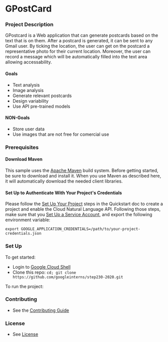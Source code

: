 # GPostCard

### Project Description

GPostcard is a Web application that can generate postcards based on the text that is on them. After a postcard is generated, it can be sent to any Gmail user. By ticking the location, the user can get on the postcard a representative photo for their current location. Moreover, the user can record a message which will be automatically filled into the text area allowing accessability. 

#### Goals

* Text analysis
* Image analysis
* Generate relevant postcards
* Design variability
* Use API pre-trained models

#### NON-Goals

* Store user data
* Use images that are not free for comercial use

### Prerequisites

#### Download Maven

This sample uses the [Apache Maven](https://maven.apache.org/) build system. Before getting started, be sure to download and install it. When you use Maven as described here, it will automatically download the needed client libraries.

#### Set Up to Authenticate With Your Project's Credentials

Please follow the [Set Up Your Project](https://cloud.google.com/natural-language/docs/quickstart#set_up_your_project) steps in the Quickstart doc to create a project and enable the Cloud Natural Language API. Following those steps, make sure that you [Set Up a Service Account](https://cloud.google.com/docs/authentication#getting_credentials_for_server-centric_flow), and export the following environment variable:

`export GOOGLE_APPLICATION_CREDENTIALS=/path/to/your-project-credentials.json`

### Set Up

To get started:

* Login to [Google Cloud Shell](https://ssh.cloud.google.com/cloudshell/editor)
* Clone this repo: `cd; git clone https://github.com/googleinterns/step230-2020.git`

To run the project:

### Contributing

* See the [Contributing Guide](https://github.com/GoogleCloudPlatform/java-docs-samples/blob/master/CONTRIBUTING.md)

### License

* See [License](https://github.com/GoogleCloudPlatform/java-docs-samples/blob/master/LICENSE)
